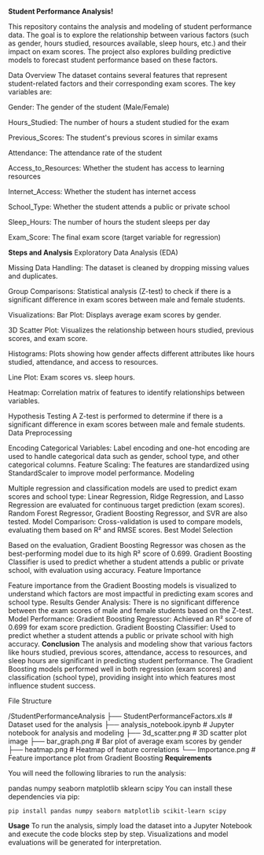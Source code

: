 **Student Performance Analysis!**

This repository contains the analysis and modeling of student performance data. The goal is to explore the relationship between various factors (such as gender, hours studied, resources available, sleep hours, etc.) and their impact on exam scores. The project also explores building predictive models to forecast student performance based on these factors.

Data Overview
The dataset contains several features that represent student-related factors and their corresponding exam scores. The key variables are:

Gender: The gender of the student (Male/Female)

Hours_Studied: The number of hours a student studied for the exam

Previous_Scores: The student's previous scores in similar exams

Attendance: The attendance rate of the student

Access_to_Resources: Whether the student has access to learning resources

Internet_Access: Whether the student has internet access

School_Type: Whether the student attends a public or private school

Sleep_Hours: The number of hours the student sleeps per day

Exam_Score: The final exam score (target variable for regression)

**Steps and Analysis**
Exploratory Data Analysis (EDA)

Missing Data Handling: The dataset is cleaned by dropping missing values and duplicates.

Group Comparisons: Statistical analysis (Z-test) to check if there is a significant difference in exam scores between male and female students.

Visualizations:
Bar Plot: Displays average exam scores by gender.

3D Scatter Plot: Visualizes the relationship between hours studied, previous scores, and exam score.

Histograms: Plots showing how gender affects different attributes like hours studied, attendance, and access to resources.

Line Plot: Exam scores vs. sleep hours.

Heatmap: Correlation matrix of features to identify relationships between variables.

Hypothesis Testing
A Z-test is performed to determine if there is a significant difference in exam scores between male and female students.
Data Preprocessing

Encoding Categorical Variables: Label encoding and one-hot encoding are used to handle categorical data such as gender, school type, and other categorical columns.
Feature Scaling: The features are standardized using StandardScaler to improve model performance.
Modeling

Multiple regression and classification models are used to predict exam scores and school type:
Linear Regression, Ridge Regression, and Lasso Regression are evaluated for continuous target prediction (exam scores).
Random Forest Regressor, Gradient Boosting Regressor, and SVR are also tested.
Model Comparison: Cross-validation is used to compare models, evaluating them based on R² and RMSE scores.
Best Model Selection

Based on the evaluation, Gradient Boosting Regressor was chosen as the best-performing model due to its high R² score of 0.699.
Gradient Boosting Classifier is used to predict whether a student attends a public or private school, with evaluation using accuracy.
Feature Importance

Feature importance from the Gradient Boosting models is visualized to understand which factors are most impactful in predicting exam scores and school type.
Results
Gender Analysis: There is no significant difference between the exam scores of male and female students based on the Z-test.
Model Performance:
Gradient Boosting Regressor: Achieved an R² score of 0.699 for exam score prediction.
Gradient Boosting Classifier: Used to predict whether a student attends a public or private school with high accuracy.
**Conclusion**
The analysis and modeling show that various factors like hours studied, previous scores, attendance, access to resources, and sleep hours are significant in predicting student performance. The Gradient Boosting models performed well in both regression (exam scores) and classification (school type), providing insight into which features most influence student success.

File Structure

/StudentPerformanceAnalysis
    ├── StudentPerformanceFactors.xls  # Dataset used for the analysis
    ├── analysis_notebook.ipynb       # Jupyter notebook for analysis and modeling
    ├── 3d_scatter.png                # 3D scatter plot image
    ├── bar_graph.png                 # Bar plot of average exam scores by gender
    ├── heatmap.png                   # Heatmap of feature correlations
    └── Importance.png                # Feature importance plot from Gradient Boosting
**Requirements**

You will need the following libraries to run the analysis:

pandas
numpy
seaborn
matplotlib
sklearn
scipy
You can install these dependencies via pip:

``pip install pandas numpy seaborn matplotlib scikit-learn scipy``

**Usage**
To run the analysis, simply load the dataset into a Jupyter Notebook and execute the code blocks step by step. Visualizations and model evaluations will be generated for interpretation.
